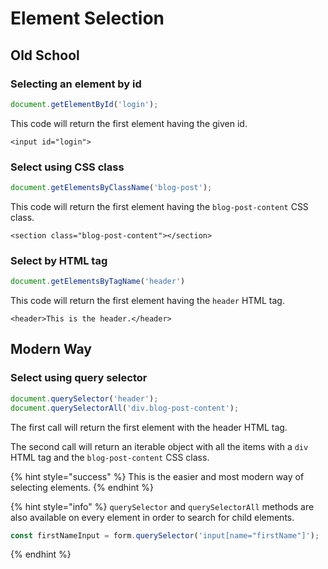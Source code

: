 # Element Selection

## Old School

### Selecting an element by id

```javascript
document.getElementById('login');
```

This code will return the first element having the given id.

```markup
<input id="login">
```

### Select using CSS class

```javascript
document.getElementsByClassName('blog-post');
```

This code will return the first element having the `blog-post-content` CSS class.

```markup
<section class="blog-post-content"></section>
```

### Select by HTML tag

```javascript
document.getElementsByTagName('header')
```

This code will return the first element having the `header` HTML tag.

```markup
<header>This is the header.</header>
```

## Modern Way

### Select using query selector

```javascript
document.querySelector('header');
document.querySelectorAll('div.blog-post-content');
```

The first call will return the first element with the header HTML tag.

The second call will return an iterable object with all the items with a `div` HTML tag and the `blog-post-content` CSS class.

{% hint style="success" %}
This is the easier and most modern way of selecting elements.
{% endhint %}

{% hint style="info" %}
`querySelector` and `querySelectorAll` methods are also available on every element in order to search for child elements.

```javascript
const firstNameInput = form.querySelector('input[name="firstName"]');
```
{% endhint %}

